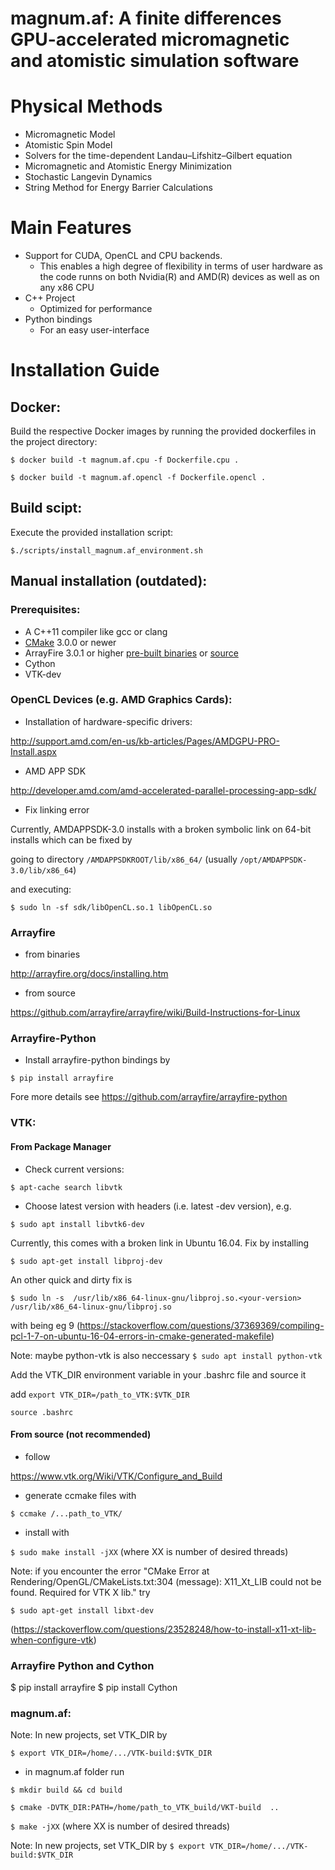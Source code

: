 magnum.af: A finite differences GPU-accelerated micromagnetic and atomistic
simulation software
=====
# Physical Methods
* Micromagnetic Model
* Atomistic Spin Model
* Solvers for the time-dependent Landau–Lifshitz–Gilbert equation
* Micromagnetic and Atomistic Energy Minimization
* Stochastic Langevin Dynamics
* String Method for Energy Barrier Calculations


# Main Features
* Support for CUDA, OpenCL and CPU backends.
  * This enables a high degree of flexibility in terms of user hardware as the
    code runns on both Nvidia(R) and AMD(R) devices as well as on any x86 CPU
* C++ Project
  * Optimized for performance
* Python bindings 
  * For an easy user-interface

# Installation Guide
## Docker:
Build the respective Docker images by running the provided dockerfiles in the 
project directory:

`$ docker build -t magnum.af.cpu -f Dockerfile.cpu .`

`$ docker build -t magnum.af.opencl -f Dockerfile.opencl .`
## Build scipt:
Execute the provided installation script:

`$./scripts/install_magnum.af_environment.sh`
## Manual installation (outdated):

### Prerequisites:
* A C++11 compiler like gcc or clang
* [CMake](http://www.cmake.org) 3.0.0 or newer
* ArrayFire 3.0.1 or higher [pre-built binaries](http://arrayfire.com/download) or
  [source](https://github.com/arrayfire/arrayfire)
* Cython
* VTK-dev

### OpenCL Devices (e.g. AMD Graphics Cards):
* Installation of hardware-specific drivers:

http://support.amd.com/en-us/kb-articles/Pages/AMDGPU-PRO-Install.aspx
* AMD APP SDK 

http://developer.amd.com/amd-accelerated-parallel-processing-app-sdk/

* Fix linking error

Currently, AMDAPPSDK-3.0 installs with a broken symbolic link on 64-bit installs
which can be fixed by

going to directory
`/AMDAPPSDKROOT/lib/x86_64/` (usually `/opt/AMDAPPSDK-3.0/lib/x86_64`) 

and executing:

`$ sudo ln -sf sdk/libOpenCL.so.1 libOpenCL.so`

### Arrayfire 
* from binaries 

http://arrayfire.org/docs/installing.htm

* from source

https://github.com/arrayfire/arrayfire/wiki/Build-Instructions-for-Linux

### Arrayfire-Python


* Install arrayfire-python bindings by

`$ pip install arrayfire`

Fore more details see https://github.com/arrayfire/arrayfire-python

### VTK:
#### From Package Manager
* Check current versions:

`$ apt-cache search libvtk`

* Choose latest version with headers  (i.e. latest -dev version), e.g. 

`$ sudo apt install libvtk6-dev`

Currently, this comes with a broken link in Ubuntu 16.04. Fix by installing

`$ sudo apt-get install libproj-dev`

An other quick and dirty fix is

`$ sudo ln -s  /usr/lib/x86_64-linux-gnu/libproj.so.<your-version> /usr/lib/x86_64-linux-gnu/libproj.so`

with <your-version> being eg 9 (https://stackoverflow.com/questions/37369369/compiling-pcl-1-7-on-ubuntu-16-04-errors-in-cmake-generated-makefile)

Note: maybe python-vtk is also neccessary
`$ sudo apt install python-vtk`

Add the VTK_DIR environment variable in your .bashrc file and source it

add `export VTK_DIR=/path_to_VTK:$VTK_DIR`

`source .bashrc`

#### From source (not recommended)
* follow

https://www.vtk.org/Wiki/VTK/Configure_and_Build

* generate ccmake files with

`$ ccmake /...path_to_VTK/`
* install with

`$ sudo make install -jXX`  (where XX is number of desired threads)

Note: if you encounter the error  "CMake Error at Rendering/OpenGL/CMakeLists.txt:304 (message):
   X11_Xt_LIB could not be found.  Required for VTK X lib."
try

`$ sudo apt-get install libxt-dev`

(https://stackoverflow.com/questions/23528248/how-to-install-x11-xt-lib-when-configure-vtk)

###  Arrayfire Python and Cython
$ pip install arrayfire
$ pip install Cython

### magnum.af:
Note: In new projects, set VTK_DIR by

`$ export VTK_DIR=/home/.../VTK-build:$VTK_DIR`

* in magnum.af folder run

`$ mkdir build && cd build`

`$ cmake -DVTK_DIR:PATH=/home/path_to_VTK_build/VKT-build  ..`

`$ make -jXX` (where XX is number of desired threads)

Note: In new projects, set VTK_DIR by 
`$ export VTK_DIR=/home/.../VTK-build:$VTK_DIR`

